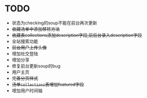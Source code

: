 # TODO
+ 状态为checking的soup不能在前台再次更新
+ ~~收藏汤单中添加移除方法~~
+ ~~收藏表collections添加description字段,前后台录入description字段~~
+ 全站搜索功能
+ ~~前台用户上传头像~~
+ 增加社交登陆
+ 增加分享
+ 修复前台更新soup的bug
+ 用户主页
+ ~~完善分页样式~~
+ ~~汤单`collections`表增加featured字段~~
+ 增加用户时间轴